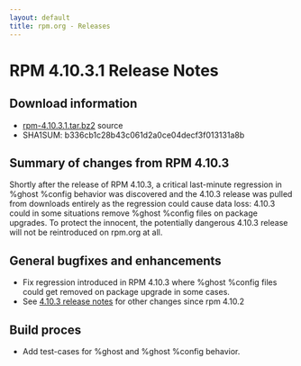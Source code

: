 ```yaml
---
layout: default
title: rpm.org - Releases
---
```


# RPM 4.10.3.1 Release Notes



## Download information
 * [rpm-4.10.3.1.tar.bz2](http://rpm.org/releases/rpm-4.10.x/rpm-4.10.3.1.tar.bz2) source
 * SHA1SUM: b336cb1c28b43c061d2a0ce04decf3f013131a8b

## Summary of changes from RPM 4.10.3

Shortly after the release of RPM 4.10.3, a critical last-minute regression
in %ghost %config behavior was discovered and the 4.10.3 release was
pulled from downloads entirely as the regression could cause data loss:
4.10.3 could in some situations remove %ghost %config files
on package upgrades.  To protect the innocent, the potentially dangerous
4.10.3 release will not be reintroduced on rpm.org at all.

## General bugfixes and enhancements
 * Fix regression introduced in RPM 4.10.3 where %ghost %config files could
   get removed on package upgrade in some cases.
 * See [4.10.3 release notes](/wiki:Releases/4.10.3/) for other changes since
   rpm 4.10.2

## Build proces
 * Add test-cases for %ghost and %ghost %config behavior.
